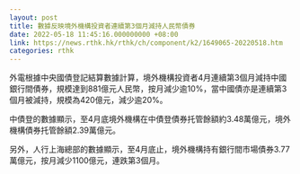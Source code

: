 ```yaml
---
layout: post
title: 數據反映境外機構投資者連續第3個月減持人民幣債券
date: 2022-05-18 11:45:16.000000000 +08:00
link: https://news.rthk.hk/rthk/ch/component/k2/1649065-20220518.htm
categories: rthk
---
```


外電根據中央國債登記結算數據計算，境外機構投資者4月連續第3個月減持中國銀行間債券，規模達到881億元人民幣，按月減少逾10%，當中國債亦是連續第3個月被減持，規模為420億元，減少逾20%。

中債登的數據顯示，至4月底境外機構在中債登債券托管餘額約3.48萬億元，境外機構債券托管餘額2.39萬億元。

另外，人行上海總部的數據顯示，至4月底止，境外機構持有銀行間市場債券3.77萬億元，按月減少1100億元，連跌第3個月。
